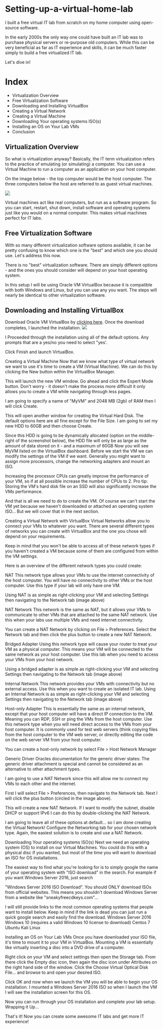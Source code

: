 # Setting-up-a-virtual-home-lab

I built a free virtual IT lab from scratch on my home computer using open-source software.
 
In the early 2000s the only way one could have built an IT lab was to purchase physical servers or re-purpose old computers. While this can be very beneficial as far as IT experience and skills, it can be much faster simply to build a free virtualized IT lab.
 
Let's dive in!

<h1>Index</h1>
<ul>
<li>Virtualization Overview</li>
<li>Free Virtualization Software</li>
<li>Downloading and Installing VirtualBox</li>
<li>Creating a Virtual Network</li>
<li>Creating a Virtual Machine</li>
<li>Downloading Your operating systems ISO(s)</li>
<li>Installing an OS on Your Lab VMs</li>
<li>Conclusion</li>
</ul>



<h2>Virtualization Overview</h2>
So what is virtualization anyway? Basically, the IT term virtualization refers to the practice of emulating (or simulating) a computer. You can use a Virtual Machine to run a computer as an application on your host computer.
 
On the image below - the top computer would be the host computer. The three computers below the host are referred to as guest virtual machines.

<img src="Folder/Ultimate-Guide-to-Virtual-Machines-for-Beginners-image-2-V2-Cloud-blog-1.webp">

Virtual machines act like real computers, but run as a software program. So you can start, restart, shut down, install software and operating systems just like you would on a normal computer.
This makes virtual machines perfect for IT labs.

<h2>Free Virtualization Software</h2>
With so many different virtualization software options available, it can be pretty confusing to know which one is the "best" and which one you should use. Let's address this now.
 
There is no "best" virtualization software. There are simply different options - and the ones you should consider will depend on your host operating system.
 
In this setup I will be using Oracle VM VirtualBox because it is compatible with both Windows and Linux, but you can use any you want. The steps will nearly be identical to other virtualization software. 

 
<h2>Downloading and Installing VirtualBox</h2>
Download Oracle VM VirtualBox by <a href="#">clicking here</a>. Once the download completes, I launched the installation.

<img src="Folder/VirtualBox-Install.jpg">

I Proceeded through the installation using all of the default options. Any prompts that are a yes/no you need to select "yes'.

Click Finish and launch VirtualBox.

Creating a Virtual Machine
Now that we know what type of virtual network we want to use it's time to create a VM (Virtual Machine). We can do this by clicking the New button within the VirtualBox Manager.

This will launch the new VM window. Go ahead and click the Expert Mode button. Don't worry - it doesn't make the process more difficult it only allows you to create a VM while navigating through less pages.

I am going to specify a name of "MyVM" and 2048 MB (2gb) of RAM then I will click Create.

This will open another window for creating the Virtual Hard Disk. The default options here are all fine except for the File Size. I am going to set my new HDD to 60GB and then choose Create.

Since this HDD is going to be dynamically allocated (option on the middle-right of the screenshot below), the HDD file will only be as large as the amount of data stored on it - and a maximum of 60GB
Now you will see MyVM listed on the VirtualBox dashboard. Before we start the VM we can modify the settings of the VM if we want. Generally you might want to assign more processors, change the networking adapters and mount an ISO.

Increasing the processor CPUs can greatly improve the performance of your VM, so if at all possible increase the number of CPUs to 2.
Pro tip: Storing the VM's hard disk file on an SSD will also significantly increase the VMs performance.

And that is all we need to do to create the VM. Of course we can't start the VM yet because we haven't downloaded or attached an operating system ISO... But we will cover that in the next section.

Creating a Virtual Network with VirtualBox
Virtual Networks allow you to connect your VMs to whatever you want. There are several different types of networks you can create with VirtualBox and the one you chose will depend on your requirements.
 
Keep in mind that you won't be able to access all of these network types if you haven't created a VM because some of them are configured from within the VM settings.
 
Here is an overview of the different network types you could create:


NAT
This network type allows your VMs to use the internet connectivity of the host computer. You will have no connectivity to other VMs or the host computer. Use this type if your lab will only have one VM.
 
Using NAT is as simple as right-clicking your VM and selecting Settings then navigating to the Network tab (image above)

NAT Network
This network is the same as NAT, but it allows your VMs to communicate to other VMs that are attached to the same NAT network. Use this when your labs use multiple VMs and need internet connectivity.
 
You can create a NAT Network by clicking on File > Preferences. Select the Network tab and then click the plus button to create a new NAT Network.


Bridged Adapter
Using this network type will cause your router to treat your VM as a physical computer. This means your VM will be connected to the same network as your host computer. Use this lab when you need to access your VMs from your host network.

Using a bridged adapter is as simple as right-clicking your VM and selecting Settings then navigating to the Network tab (image above)

Internal Network
This network provides your VMs with connectivity but no external access. Use this when you want to create an isolated IT lab.
Using an Internal Network is as simple as right-clicking your VM and selecting Settings then navigating to the Network tab (image above)

Host-only Adapter
This is essentially the same as an internal network, except that your host computer will have a direct IP connection to the VM. Meaning you can RDP, SSH or ping the VMs from the host computer. Use this network type when you will need direct access to the VMs from your host computer. It is commonly used for test web servers (think copying files from the host computer to the VM web server, or directly editing the code on the web server VM from your host computer.
 
You can create a host-only network by select File > Host Network Manager


Generic Driver
Oracles documentation for the generic driver states:
The generic driver attachment is special and cannot be considered as an alternative to other attachment types.

I am going to use a NAT Network since this will allow me to connect my VMs to each other and the internet. 

First I will select File > Preferences, then navigate to the Network tab. Next I will click the plus button (circled in the image above).

This will create a new NAT Network. If I want to modify the subnet, disable DHCP or support IPv6 I can do this by double-clicking the NAT Network.


I am going to leave all of these options at default... so I am done creating the Virtual Network!
Configure the Networking tab for your chosen network type. Again, the easiest solution is to create and use a NAT Network.



Downloading Your operating systems ISO(s)
Next we need an operating system (OS) to install on our Virtual Machines. You could do this with a physical disc if you wanted, but most of the time you will want to download an ISO for OS installations.
 
The easiest way to find what you're looking for is to simply google the name of your operating system with "ISO download" in the search.  For example if you want Windows Server 2016, just search 

"Windows Server 2016 ISO Download".
You should ONLY download ISOs from official websites. This means you shouldn't download Windows Server from a website like "sneakyfreecdkeys.com"...

I will still provide links to the most common operating systems that people want to install below. Keep in mind if the link is dead you can just run a quick google search and easily find the download.
Windows Server 2016
Windows 10 (requires a valid Windows 10 license to download)
Centos 7
Ubuntu
Kali Linux

Installing an OS on Your Lab VMs
Once you have downloaded your ISO file, it's time to mount it to your VM in VirtualBox. Mounting a VM is essentially like virtually inserting a disc into a DVD drive of a computer.
 
Right click on your VM and select settings then open the Storage tab. From there click the Empty disc icon, then again the disc icon under Attributes on the right hand side of the window. Click the Choose Virtual Optical Disk File... and browse to and open your desired ISO.


Click OK and now when we launch the VM you will be able to begin your OS installation.
I mounted a Windows Server 2016 ISO so when I launch the VM I will see the installation screen for this OS.

Now you can run through your OS installation and complete your lab setup.
Wrapping it Up...

That's it! Now you can  create some awesome IT labs and get more IT experience!
